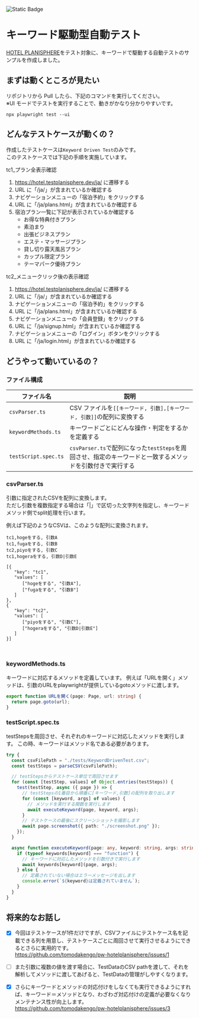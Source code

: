 ![Static Badge](https://img.shields.io/badge/playwirhgt-1.40.1-green?link=https%3A%2F%2Fgithub.com%2Fmicrosoft%2Fplaywright)

# キーワード駆動型自動テスト

[HOTEL PLANISPHERE](https://hotel.testplanisphere.dev/ja/index.html)をテスト対象に、キーワードで駆動する自動テストのサンプルを作成しました。

## まずは動くところが見たい

リポジトリから Pull したら、下記のコマンドを実行してください。<br>
※UI モードでテストを実行することで、動きがかなり分かりやすいです。

`npx playwright test --ui`

## どんなテストケースが動くの？

作成したテストケースは`Keyword Driven Test`のみです。<br>
このテストケースでは下記の手順を実施しています。<br>

tc1_プラン全表示確認
1. https://hotel.testplanisphere.dev/ja/ に遷移する
1. URL に「/ja/」が含まれているか確認する
1. ナビゲーションメニューの「宿泊予約」をクリックする
1. URL に「/ja/plans.html」が含まれているか確認する
1. 宿泊プラン一覧に下記が表示されているか確認する
   - お得な特典付きプラン
   - 素泊まり
   - 出張ビジネスプラン
   - エステ・マッサージプラン
   - 貸し切り露天風呂プラン
   - カップル限定プラン
   - テーマパーク優待プラン

tc2_メニュークリック後の表示確認
1. https://hotel.testplanisphere.dev/ja/ に遷移する
1. URL に「/ja/」が含まれているか確認する
1. ナビゲーションメニューの「宿泊予約」をクリックする
1. URL に「/ja/plans.html」が含まれているか確認する
1. ナビゲーションメニューの「会員登録」をクリックする
1. URL に「/ja/signup.html」が含まれているか確認する
1. ナビゲーションメニューの「ログイン」ボタンをクリックする
1. URL に「/ja/login.html」が含まれているか確認する


## どうやって動いているの？

### ファイル構成

| ファイル名 | 説明 |
| ---- | ---- |
| `csvParser.ts` | CSV ファイルを`[[キーワード, 引数],[キーワード, 引数]]`の配列に変換する |
| `keywordMethods.ts` | キーワードごとにどんな操作・判定をするかを定義する |
| `testScript.spec.ts` | `csvParser.ts`で配列になった`testSteps`を周回させ、指定のキーワードと一致するメソッドを引数付きで実行する |

### csvParser.ts

引数に指定されたCSVを配列に変換します。<br>
ただし引数を複数指定する場合は「|」で区切った文字列を指定し、キーワードメソッド側でsplit処理を行います。

例えば下記のようなCSVは、このような配列に変換されます。

```
tc1,hogeをする, 引数A
tc1,fugaをする, 引数B
tc2,piyoをする, 引数C
tc1,hogeraをする, 引数D|引数E
```
```
[{
   "key": "tc1",
   "values": [
      ["hogeをする", "引数A"],
      ["fugaをする", "引数B"]
   ]
},
{
   "key": "tc2",
   "values": [
      ["piyoをする", "引数C"],
      ["hogeraをする", "引数D|引数E"]
   ]
}]
   
      
```

### keywordMethods.ts

キーワードに対応するメソッドを定義しています。
例えば「URLを開く」メソッドは、引数のURLをplaywrightが提供しているgotoメソッドに渡します。
```typescript
export function URLを開く(page: Page, url: string) {
  return page.goto(url);
}
```

### testScript.spec.ts

testStepsを周回させ、それぞれのキーワードに対応したメソッドを実行します。
この時、キーワードはメソッド名である必要があります。
```typescript
try {
  const csvFilePath = "./tests/KeywordDrivenTest.csv";
  const testSteps = parseCSV(csvFilePath);

  // testStepsからテストケース単位で周回させます
  for (const [testStep, values] of Object.entries(testSteps)) {
    test(testStep, async ({ page }) => {
      // testStepsの1番目から順番に[キーワード,引数]の配列を取り出します
      for (const [keyword, args] of values) {
        // メソッドを実行する関数を実行します
        await executeKeyword(page, keyword, args);
      }
      // テストケースの最後にスクリーンショットを撮影します
      await page.screenshot({ path: "./screenshot.png" });
    });
  }

  async function executeKeyword(page: any, keyword: string, args: string) {
    if (typeof keywords[keyword] === "function") {
      // キーワードに対応したメソッドを引数付きで実行します
      await keywords[keyword](page, args);
    } else {
      // 定義されていない場合はエラーメッセージを出します
      console.error(`${keyword}は定義されていません`);
    }
  }
}
```

## 将来的なお話し

- [x] 今回はテストケースが1件だけですが、CSVファイルにテストケース名を記載できる列を用意し、テストケースごとに周回させて実行させるようにできるとさらに実用的です。<br>
https://github.com/tomodakengo/pw-hotelplanisphere/issues/1

- [ ] また引数に複数の値を渡す場合に、TestDataのCSV pathを渡して、それを解析してメソッドに渡してあげると、TestDataの管理がしやすくなります。

- [x] さらにキーワードとメソッドの対応付けをしなくても実行できるようにすれば、キーワード＝メソッドとなり、わざわざ対応付けの定義が必要なくなりメンテナンス性が向上します。<br>
https://github.com/tomodakengo/pw-hotelplanisphere/issues/3


